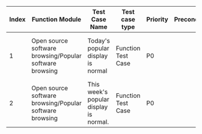 | Index | Function Module | Test Case Name | Test case type | Priority | Precondition | Step description | Expected result | Remarks |
| - | - | - | - | - | - | - | - | - |
| 1 | Open source software browsing/Popular software browsing | Today's popular display is normal | Function Test Case | P0 |  | 1. Visit https://gitee.ru/explore to view today's popular repositories. | Display popular repositories | If the popular repository is not 0, then it is normal |
| 2 | Open source software browsing/Popular software browsing | This week's popular display is normal. | Function Test Case | P0 |  | 1. Visit https://gitee.ru/explore to view this week's popular repositories. | Display popular repositories | If the popular repository is not 0, then it is normal |

